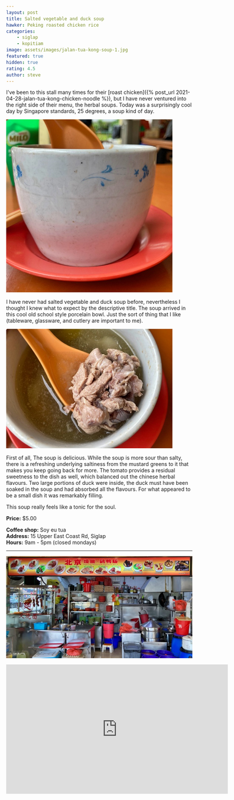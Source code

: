```yaml
---
layout: post
title: Salted vegetable and duck soup
hawker: Peking roasted chicken rice
categories: 
    - siglap
    - kopitiam
image: assets/images/jalan-tua-kong-soup-1.jpg
featured: true
hidden: true
rating: 4.5
author: steve
---
```

I've been to this stall many times for their [roast chicken]({% post_url 2021-04-28-jalan-tua-kong-chicken-noodle %}), but I have never ventured into the right side of their menu, the herbal soups. Today was a surprisingly cool day by Singapore standards, 25 degrees, a soup kind of day.

![Porcelain soup bowl](/assets/images/jalan-tua-kong-soup-3.jpg "Porcelain soup bowl")

I have never had salted vegetable and duck soup before, nevertheless I thought I knew what to expect by the descriptive title. The soup arrived in this cool old school style porcelain bowl. Just the sort of thing that I like (tableware, glassware, and cutlery are important to me).

![Duck in the salted vegetable soup](/assets/images/jalan-tua-kong-soup-2.jpg "Duck in the salted vegetable soup")

First of all, The soup is delicious. While the soup is more sour than salty, there is a refreshing underlying saltiness from the mustard greens to it that makes you keep going back for more. The tomato provides a residual sweetness to the dish as well, which balanced out the chinese herbal flavours. Two large portions of duck were inside, the duck must have been soaked in the soup and had absorbed all the flavours. For what appeared to be a small dish it was remarkably filling.

This soup really feels like a tonic for the soul.

**Price:** $5.00  

**Coffee shop:** Soy eu tua  
**Address:** 15 Upper East Coast Rd, Siglap  
**Hours:** 9am - 5pm (closed mondays)  

***  

![Peking roasted chicken rice](/assets/images/jalan-tua-kong-chicken-mee-5.jpg "Peking roasted chicken rice")

<iframe src="https://www.google.com/maps/embed?pb=!1m14!1m8!1m3!1d15955.08339107152!2d103.9257479!3d1.312931!3m2!1i1024!2i768!4f13.1!3m3!1m2!1s0x0%3A0x2e291e2efa1806eb!2sSoy%20Eu%20Tua%20Coffee%20Shop!5e0!3m2!1sen!2ssg!4v1617203534419!5m2!1sen!2ssg" width="600" height="350" style="border:0;" allowfullscreen="" loading="lazy"></iframe>